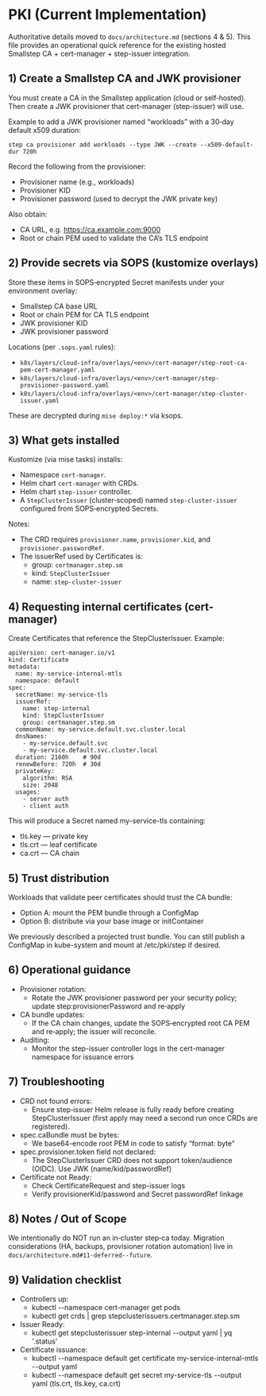 # PKI (Current Implementation)

Authoritative details moved to `docs/architecture.md` (sections 4 & 5). This file provides an operational quick reference for the existing hosted Smallstep CA + cert-manager + step-issuer integration.

## 1) Create a Smallstep CA and JWK provisioner

You must create a CA in the Smallstep application (cloud or self‑hosted). Then create a JWK provisioner that cert-manager (step-issuer) will use.

Example to add a JWK provisioner named “workloads” with a 30‑day default x509 duration:
```
step ca provisioner add workloads --type JWK --create --x509-default-dur 720h
```

Record the following from the provisioner:
- Provisioner name (e.g., workloads)
- Provisioner KID
- Provisioner password (used to decrypt the JWK private key)

Also obtain:
- CA URL, e.g. https://ca.example.com:9000
- Root or chain PEM used to validate the CA’s TLS endpoint

## 2) Provide secrets via SOPS (kustomize overlays)

Store these items in SOPS‑encrypted Secret manifests under your environment overlay:
- Smallstep CA base URL
- Root or chain PEM for CA TLS endpoint
- JWK provisioner KID
- JWK provisioner password

Locations (per `.sops.yaml` rules):
- `k8s/layers/cloud-infra/overlays/<env>/cert-manager/step-root-ca-pem-cert-manager.yaml`
- `k8s/layers/cloud-infra/overlays/<env>/cert-manager/step-provisioner-password.yaml`
- `k8s/layers/cloud-infra/overlays/<env>/cert-manager/step-cluster-issuer.yaml`

These are decrypted during `mise deploy:*` via ksops.

## 3) What gets installed

Kustomize (via mise tasks) installs:
- Namespace `cert-manager`.
- Helm chart `cert-manager` with CRDs.
- Helm chart `step-issuer` controller.
- A `StepClusterIssuer` (cluster‑scoped) named `step-cluster-issuer` configured from SOPS‑encrypted Secrets.

Notes:
- The CRD requires `provisioner.name`, `provisioner.kid`, and `provisioner.passwordRef`.
- The issuerRef used by Certificates is:
  - group: `certmanager.step.sm`
  - kind: `StepClusterIssuer`
  - name: `step-cluster-issuer`

## 4) Requesting internal certificates (cert-manager)

Create Certificates that reference the StepClusterIssuer. Example:
```
apiVersion: cert-manager.io/v1
kind: Certificate
metadata:
  name: my-service-internal-mtls
  namespace: default
spec:
  secretName: my-service-tls
  issuerRef:
    name: step-internal
    kind: StepClusterIssuer
    group: certmanager.step.sm
  commonName: my-service.default.svc.cluster.local
  dnsNames:
    - my-service.default.svc
    - my-service.default.svc.cluster.local
  duration: 2160h    # 90d
  renewBefore: 720h  # 30d
  privateKey:
    algorithm: RSA
    size: 2048
  usages:
    - server auth
    - client auth
```

This will produce a Secret named my-service-tls containing:
- tls.key — private key
- tls.crt — leaf certificate
- ca.crt — CA chain

## 5) Trust distribution

Workloads that validate peer certificates should trust the CA bundle:
- Option A: mount the PEM bundle through a ConfigMap
- Option B: distribute via your base image or initContainer

We previously described a projected trust bundle. You can still publish a ConfigMap in kube-system and mount at /etc/pki/step if desired.

## 6) Operational guidance

- Provisioner rotation:
  - Rotate the JWK provisioner password per your security policy; update step:provisionerPassword and re‑apply
- CA bundle updates:
  - If the CA chain changes, update the SOPS‑encrypted root CA PEM and re‑apply; the issuer will reconcile.
- Auditing:
  - Monitor the step-issuer controller logs in the cert-manager namespace for issuance errors

## 7) Troubleshooting

- CRD not found errors:
  - Ensure step‑issuer Helm release is fully ready before creating StepClusterIssuer (first apply may need a second run once CRDs are registered).
- spec.caBundle must be bytes:
  - We base64-encode root PEM in code to satisfy “format: byte”
- spec.provisioner.token field not declared:
  - The StepClusterIssuer CRD does not support token/audience (OIDC). Use JWK (name/kid/passwordRef)
- Certificate not Ready:
  - Check CertificateRequest and step-issuer logs
  - Verify provisionerKid/password and Secret passwordRef linkage

## 8) Notes / Out of Scope

We intentionally do NOT run an in‑cluster step‑ca today. Migration considerations (HA, backups, provisioner rotation automation) live in `docs/architecture.md#11-deferred--future`.

## 9) Validation checklist

- Controllers up:
  - kubectl --namespace cert-manager get pods
  - kubectl get crds | grep stepclusterissuers.certmanager.step.sm
- Issuer Ready:
  - kubectl get stepclusterissuer step-internal --output yaml | yq '.status'
- Certificate issuance:
  - kubectl --namespace default get certificate my-service-internal-mtls --output yaml
  - kubectl --namespace default get secret my-service-tls --output yaml (tls.crt, tls.key, ca.crt)
